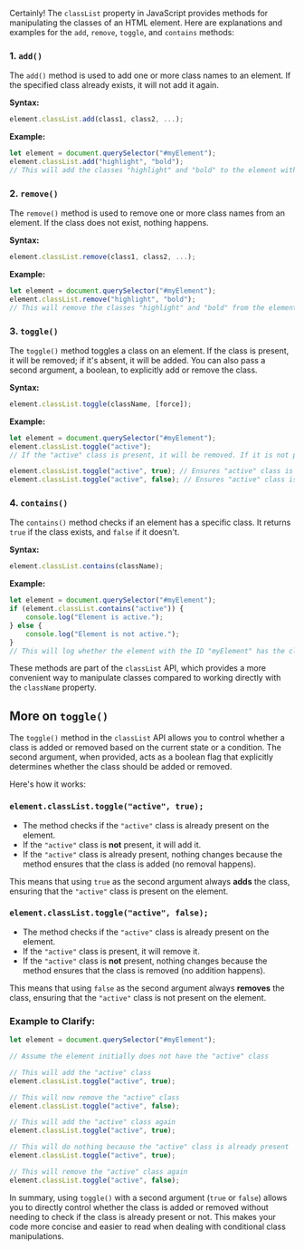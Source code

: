 
Certainly! The `classList` property in JavaScript provides methods for manipulating the classes of an HTML element. Here are explanations and examples for the `add`, `remove`, `toggle`, and `contains` methods:

### 1. `add()`
The `add()` method is used to add one or more class names to an element. If the specified class already exists, it will not add it again.

**Syntax:**
```javascript
element.classList.add(class1, class2, ...);
```

**Example:**
```javascript
let element = document.querySelector("#myElement");
element.classList.add("highlight", "bold");
// This will add the classes "highlight" and "bold" to the element with the ID "myElement".
```

### 2. `remove()`
The `remove()` method is used to remove one or more class names from an element. If the class does not exist, nothing happens.

**Syntax:**
```javascript
element.classList.remove(class1, class2, ...);
```

**Example:**
```javascript
let element = document.querySelector("#myElement");
element.classList.remove("highlight", "bold");
// This will remove the classes "highlight" and "bold" from the element with the ID "myElement".
```

### 3. `toggle()`
The `toggle()` method toggles a class on an element. If the class is present, it will be removed; if it's absent, it will be added. You can also pass a second argument, a boolean, to explicitly add or remove the class.

**Syntax:**
```javascript
element.classList.toggle(className, [force]);
```

**Example:**
```javascript
let element = document.querySelector("#myElement");
element.classList.toggle("active");
// If the "active" class is present, it will be removed. If it is not present, it will be added.

element.classList.toggle("active", true); // Ensures "active" class is added.
element.classList.toggle("active", false); // Ensures "active" class is removed.
```

### 4. `contains()`
The `contains()` method checks if an element has a specific class. It returns `true` if the class exists, and `false` if it doesn't.

**Syntax:**
```javascript
element.classList.contains(className);
```

**Example:**
```javascript
let element = document.querySelector("#myElement");
if (element.classList.contains("active")) {
    console.log("Element is active.");
} else {
    console.log("Element is not active.");
}
// This will log whether the element with the ID "myElement" has the class "active".
```

These methods are part of the `classList` API, which provides a more convenient way to manipulate classes compared to working directly with the `className` property.


## More on `toggle()`

The `toggle()` method in the `classList` API allows you to control whether a class is added or removed based on the current state or a condition. The second argument, when provided, acts as a boolean flag that explicitly determines whether the class should be added or removed.

Here's how it works:

### `element.classList.toggle("active", true);`

- The method checks if the `"active"` class is already present on the element.
- If the `"active"` class is **not** present, it will add it.
- If the `"active"` class is already present, nothing changes because the method ensures that the class is added (no removal happens).

This means that using `true` as the second argument always **adds** the class, ensuring that the `"active"` class is present on the element.

### `element.classList.toggle("active", false);`

- The method checks if the `"active"` class is already present on the element.
- If the `"active"` class is present, it will remove it.
- If the `"active"` class is **not** present, nothing changes because the method ensures that the class is removed (no addition happens).

This means that using `false` as the second argument always **removes** the class, ensuring that the `"active"` class is not present on the element.

### Example to Clarify:

```javascript
let element = document.querySelector("#myElement");

// Assume the element initially does not have the "active" class

// This will add the "active" class
element.classList.toggle("active", true);

// This will now remove the "active" class
element.classList.toggle("active", false);

// This will add the "active" class again
element.classList.toggle("active", true);

// This will do nothing because the "active" class is already present
element.classList.toggle("active", true);

// This will remove the "active" class again
element.classList.toggle("active", false);
```

In summary, using `toggle()` with a second argument (`true` or `false`) allows you to directly control whether the class is added or removed without needing to check if the class is already present or not. This makes your code more concise and easier to read when dealing with conditional class manipulations.